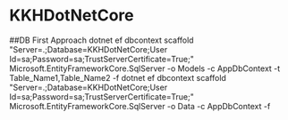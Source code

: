 # KKHDotNetCore
##DB First Approach
dotnet ef dbcontext scaffold "Server=.;Database=KKHDotNetCore;User Id=sa;Password=sa;TrustServerCertificate=True;" Microsoft.EntityFrameworkCore.SqlServer -o Models -c AppDbContext -t Table_Name1,Table_Name2 -f
dotnet ef dbcontext scaffold "Server=.;Database=KKHDotNetCore;User Id=sa;Password=sa;TrustServerCertificate=True;" Microsoft.EntityFrameworkCore.SqlServer -o Data -c AppDbContext  -f